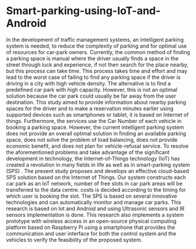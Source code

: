 # Smart-parking-using-IoT-and-Android
In the development of traffic management systems, an intelligent parking system is needed, 
to reduce the complexity of parking and for optimal use of resources 
for car-park owners. Currently, the common method of finding a parking space is manual where the driver usually finds a 
space in the street through luck and experience, if not then search for the place nearby, but this process can take time. 
This process takes time and effort and may lead to the worst case of failing to find any parking space if the driver 
is driving in a city with high vehicle density. The alternative is to find a predefined car park with high capacity. 
However, this is not an optimal solution because the car park could usually be far away from the user destination. 
This study aimed to provide information about nearby parking spaces for the driver and to make a reservation minutes earlier using 
supported devices such as smartphones or tablet, it is based on Internet of things. Furthermore, the services use the 
Car Number of each vehicle in booking a parking space. However, the current intelligent parking system does not provide an 
overall optimal solution in finding an available parking space, does not solve the problem of load balancing, does not 
provide economic benefit, and does not plan for vehicle-refusal service. To resolve the aforementioned problems and take advantage 
of the significant development in technology, the Internet-of-Things technology (IoT) has created a 
revolution in many fields in life as well as in smart-parking system (SPS) . The present study proposes and develops an 
effective cloud-based SPS solution based on the Internet of Things. Our system constructs each car park as an 
IoT network, number of free slots in car park areas will be transferred to the data centre. costs is decided 
according to the timing for which user is booking the slot. The SPS is based on several innovative technologies 
and can automatically monitor and manage car parks. This research is based on Iot and Android and using 
Ultrasonic sensors and IR sensors implementation is done. This research also implements a 
system prototype with wireless access in an open-source physical computing platform based on 
Raspberry Pi using a smartphone that provides the communication and user interface 
for both the control system and the vehicles to verify the feasibility of the proposed system. 
